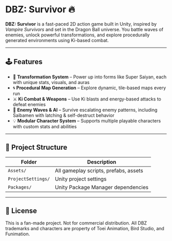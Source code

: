 # DBZ: Survivor 🔥

**DBZ: Survivor** is a fast-paced 2D action game built in Unity, inspired by *Vampire Survivors* and set in the Dragon Ball universe. You battle waves of enemies, unlock powerful transformations, and explore procedurally generated environments using Ki-based combat.

---

## 🕹️ Features

- 🔁 **Transformation System** – Power up into forms like Super Saiyan, each with unique stats, visuals, and auras
- 🌀 **Procedural Map Generation** – Explore dynamic, tile-based maps every run
- ⚔️ **Ki Combat & Weapons** – Use Ki blasts and energy-based attacks to defeat enemies
- 🧠 **Enemy Waves & AI** – Survive escalating enemy patterns, including Saibamen with latching & self-destruct behavior
- 💡 **Modular Character System** – Supports multiple playable characters with custom stats and abilities

---

## 📁 Project Structure

| Folder          | Description                           |
|-----------------|---------------------------------------|
| `Assets/`       | All gameplay scripts, prefabs, assets |
| `ProjectSettings/` | Unity project settings              |
| `Packages/`     | Unity Package Manager dependencies    |

---

## 📜 License

This is a fan-made project. Not for commercial distribution. All DBZ trademarks and characters are property of Toei Animation, Bird Studio, and Funimation.
